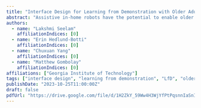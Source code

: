 ```yaml
---
title: "Interface Design for Learning from Demonstration with Older Adults"
abstract: "Assistive in-home robots have the potential to enable older adults to age in place, by allowing older adults to offload mentally and physically demanding tasks to a robot. However, one challenge for in-home robots is that each individual will have differing needs, preferences, and home environments, which all change over time. Learning from Demonstration (LfD) is one solution to enable non-expert users to communicate their differing and changing needs and preferences to a robot, but LfD is underexplored with a population of older adults. We aim to develop a user interface that is intuitive for older adults and facilitates their ability to teach a robot via LfD. In this paper, we conduct a human-subjects experiment to evaluate the usability of a robot manipulation and recording interface with a target population of older adults. Additionally, we propose a full study with a robot to understand the feasibility of LfD for older adults."
authors:
  - name: "Lakshmi Seelam"
    affiliationIndices: [0]
  - name: "Erin Hedlund-Botti"
    affiliationIndices: [0]
  - name: "Chuxuan Yang"
    affiliationIndices: [0]
  - name: "Matthew Gombolay"
    affiliationIndices: [0]
affiliations: ["Georgia Institute of Technology"]
tags: ["interface design", "learning from demonstration", "LfD", "older adults", "assistive robots", "human-robot interaction", "user interface", "usability", "aging in place", "human subjects study", "robot manipulation"]
publishDate: "2023-10-25T11:00:00Z"
draft: false
pdfUrl: "https://drive.google.com/file/d/1H2ZkY_59Ww4H3WjYfPtPqsnnIaSnIw9z/view"
---
```

